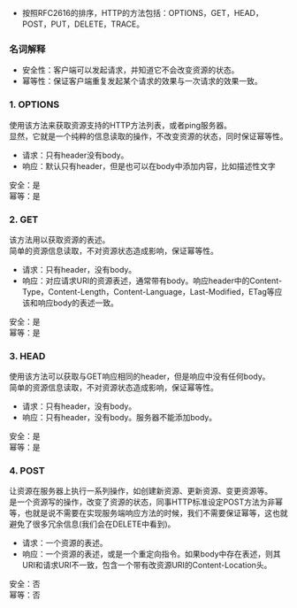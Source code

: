* 按照RFC2616的排序，HTTP的方法包括：OPTIONS，GET，HEAD，POST，PUT，DELETE，TRACE。       

### 名词解释    

* 安全性：客户端可以发起请求，并知道它不会改变资源的状态。     
* 幂等性：保证客户端重复发起某个请求的效果与一次请求的效果一致。     

### 1. OPTIONS     

使用该方法来获取资源支持的HTTP方法列表，或者ping服务器。     
显然，它就是一个纯粹的信息读取的操作，不改变资源的状态，同时保证幂等性。      

* 请求：只有header没有body。      
* 响应：默认只有header，但是也可以在body中添加内容，比如描述性文字     

安全：是     
幂等：是        

### 2. GET    

该方法用以获取资源的表述。      
简单的资源信息读取，不对资源状态造成影响，保证幂等性。     

* 请求：只有header，没有body。     
* 响应：对应请求URI的资源表述，通常带有body。响应header中的Content-Type，Content-Length，Content-Language，Last-Modified，ETag等应该和响应body的表述一致。      

安全：是     
幂等：是    

### 3. HEAD    

使用该方法可以获取与GET响应相同的header，但是响应中没有任何body。     
简单的资源信息读取，不对资源状态造成影响，保证幂等性。      

* 请求：只有header，没有body。     
* 响应：只有header，没有body。服务器不能添加body。      

安全：是    
幂等：是     

### 4. POST      

让资源在服务器上执行一系列操作，如创建新资源、更新资源、变更资源等。      
是一个资源写的操作，改变了资源的状态，同事HTTP标准设定POST方法为非幂等，也就是说不需要在实现服务端响应方法的时候，我们不需要保证幂等，这也就避免了很多冗余信息(我们会在DELETE中看到)。      

* 请求：一个资源的表述。      
* 响应：一个资源的表述，或是一个重定向指令。如果body中存在表述，则其URI和请求URI不一致，包含一个带有改资源URI的Content-Location头。      

安全：否    
幂等：否